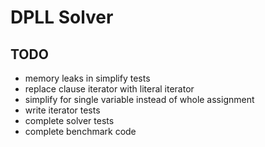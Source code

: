 DPLL Solver
===========

TODO
----

+ memory leaks in simplify tests
+ replace clause iterator with literal iterator
+ simplify for single variable instead of whole assignment
+ write iterator tests
+ complete solver tests
+ complete benchmark code
